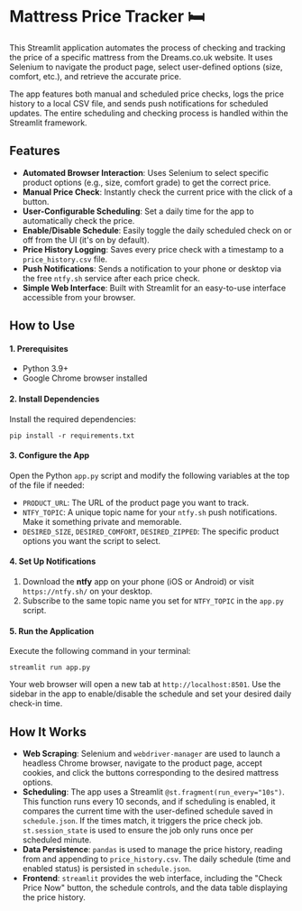 # Mattress Price Tracker 🛏️

This Streamlit application automates the process of checking and tracking the price of a specific mattress from the Dreams.co.uk website. It uses Selenium to navigate the product page, select user-defined options (size, comfort, etc.), and retrieve the accurate price.

The app features both manual and scheduled price checks, logs the price history to a local CSV file, and sends push notifications for scheduled updates. The entire scheduling and checking process is handled within the Streamlit framework.

## Features

* **Automated Browser Interaction**: Uses Selenium to select specific product options (e.g., size, comfort grade) to get the correct price.
* **Manual Price Check**: Instantly check the current price with the click of a button.
* **User-Configurable Scheduling**: Set a daily time for the app to automatically check the price.
* **Enable/Disable Schedule**: Easily toggle the daily scheduled check on or off from the UI (it's on by default).
* **Price History Logging**: Saves every price check with a timestamp to a `price_history.csv` file.
* **Push Notifications**: Sends a notification to your phone or desktop via the free `ntfy.sh` service after each price check.
* **Simple Web Interface**: Built with Streamlit for an easy-to-use interface accessible from your browser.

## How to Use

#### 1. Prerequisites

* Python 3.9+
* Google Chrome browser installed

#### 2. Install Dependencies

Install the required dependencies:

```
pip install -r requirements.txt
```

#### 3. Configure the App

Open the Python `app.py` script and modify the following variables at the top of the file if needed:

* `PRODUCT_URL`: The URL of the product page you want to track.
* `NTFY_TOPIC`: A unique topic name for your `ntfy.sh` push notifications. Make it something private and memorable.
* `DESIRED_SIZE`, `DESIRED_COMFORT`, `DESIRED_ZIPPED`: The specific product options you want the script to select.

#### 4. Set Up Notifications

1. Download the **ntfy** app on your phone (iOS or Android) or visit `https://ntfy.sh/` on your desktop.
2. Subscribe to the same topic name you set for `NTFY_TOPIC` in the `app.py` script.

#### 5. Run the Application

Execute the following command in your terminal:

```
streamlit run app.py
```

Your web browser will open a new tab at `http://localhost:8501`. Use the sidebar in the app to enable/disable the schedule and set your desired daily check-in time.

## How It Works

* **Web Scraping**: Selenium and `webdriver-manager` are used to launch a headless Chrome browser, navigate to the product page, accept cookies, and click the buttons corresponding to the desired mattress options.
* **Scheduling**: The app uses a Streamlit `@st.fragment(run_every="10s")`. This function runs every 10 seconds, and if scheduling is enabled, it compares the current time with the user-defined schedule saved in `schedule.json`. If the times match, it triggers the price check job. `st.session_state` is used to ensure the job only runs once per scheduled minute.
* **Data Persistence**: `pandas` is used to manage the price history, reading from and appending to `price_history.csv`. The daily schedule (time and enabled status) is persisted in `schedule.json`.
* **Frontend**: `streamlit` provides the web interface, including the "Check Price Now" button, the schedule controls, and the data table displaying the price history.
